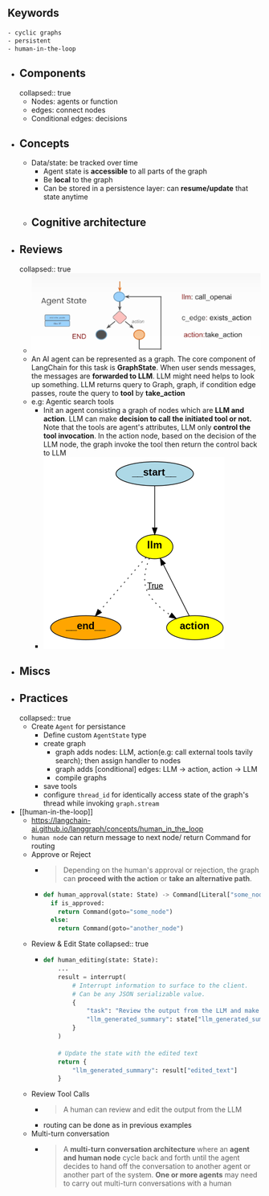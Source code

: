 ## Keywords
	- cyclic graphs
	- persistent
	- human-in-the-loop
- ## Components
  collapsed:: true
	- Nodes: agents or function
	- edges: connect nodes
	- Conditional edges: decisions
- ## Concepts
	- Data/state: be tracked over time
		- Agent state is **accessible** to all parts of the graph
		- Be **local** to the graph
		- Can be stored in a persistence layer: can **resume/update** that state anytime
	- **Cognitive architecture**
		-
- ## Reviews
  collapsed:: true
	- ![image.png](../assets/image_1737301254789_0.png)
	- An AI agent can be represented as a graph. The core component of LangChain for this task is **GraphState**. When user sends messages, the messages are **forwarded to LLM**. LLM might need helps to look up something. LLM returns query to Graph, graph, if condition edge passes, route the query to **tool** by **take_action**
	- e.g: Agentic search tools
		- Init an agent consisting a graph of nodes which are **LLM and action**. LLM can make **decision to call the initiated tool or not.** Note that the tools are agent's attributes, LLM only **control the tool invocation**. In the action node, based on the decision of the LLM node, the graph invoke the tool then return the control back to LLM
		- ![image.png](../assets/image_1738597478708_0.png)
- ## Miscs
- ## Practices
  collapsed:: true
	- Create `Agent` for persistance
		- Define custom `AgentState` type
		- create graph
			- graph adds nodes: LLM, action(e.g: call external tools tavily search); then assign handler to nodes
			- graph adds [conditional] edges: LLM -> action, action -> LLM
			- compile graphs
		- save tools
		- configure `thread_id` for identically access state of the graph's thread while invoking `graph.stream`
- [[human-in-the-loop]]
	- https://langchain-ai.github.io/langgraph/concepts/human_in_the_loop
	- `human node` can return message to next node/ return Command for routing
	- Approve or Reject
		- > Depending on the human's approval or rejection, the graph can **proceed with the action** or **take an alternative path**.
		- ```python
		  def human_approval(state: State) -> Command[Literal["some_node", "another_node"]]:
		    if is_approved:
		      return Command(goto="some_node")
		    else:
		      return Command(goto="another_node")
		  ```
	- Review & Edit State
	  collapsed:: true
		- ```python
		  def human_editing(state: State):
		      ...
		      result = interrupt(
		          # Interrupt information to surface to the client.
		          # Can be any JSON serializable value.
		          {
		              "task": "Review the output from the LLM and make any necessary edits.",
		              "llm_generated_summary": state["llm_generated_summary"]
		          }
		      )
		  
		      # Update the state with the edited text
		      return {
		          "llm_generated_summary": result["edited_text"] 
		      }
		  ```
	- Review Tool Calls
		- >A human can review and edit the output from the LLM
		- routing can be done as in previous examples
	- Multi-turn conversation
		- > A **multi-turn conversation architecture** where an **agent and human node** cycle back and forth until the agent decides to hand off the conversation to another agent or another part of the system. **One or more agents** may need to carry out multi-turn conversations with a human